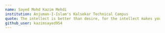 ```yaml
---
name: Sayed Mohd Kazim Mehdi
institution: Anjuman-I-Islam's Kalsekar Technical Campus
quote: The intellect is better than desire, for the intellect makes you a king over your destiny, and desire makes you a slave of your destiny.
github_user: kazimsayed954
---
```

